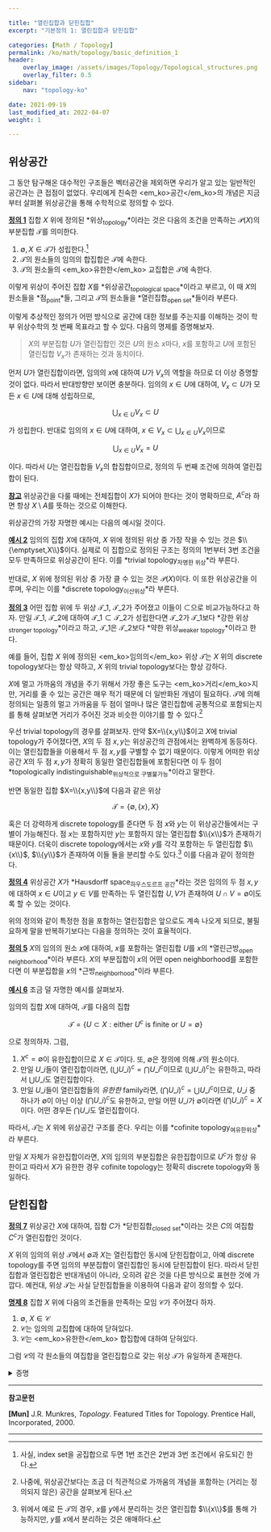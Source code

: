 ```yaml
---

title: "열린집합과 닫힌집합"
excerpt: "기본정의 1: 열린집합과 닫힌집합"

categories: [Math / Topology]
permalink: /ko/math/topology/basic_definition_1
header:
    overlay_image: /assets/images/Topology/Topological_structures.png
    overlay_filter: 0.5
sidebar: 
    nav: "topology-ko"

date: 2021-09-19
last_modified_at: 2022-04-07
weight: 1

---
```


## 위상공간

그 동안 탐구해온 대수적인 구조들은 벡터공간을 제외하면 우리가 알고 있는 일반적인 공간과는 큰 접점이 없었다. 우리에게 친숙한 <em_ko>공간</em_ko>의 개념은 지금부터 살펴볼 위상공간을 통해 수학적으로 정의할 수 있다. 

<div class="definition" markdown="1">

<ins id="df1">**정의 1**</ins> 집합 $X$ 위에 정의된 *위상<sub>topology</sub>*이라는 것은 다음의 조건을 만족하는 $\mathcal{P}(X)$의 부분집합 $\mathcal{T}$를 의미한다.

1. $\emptyset,X\in\mathcal{T}$가 성립한다.[^1]
2. $\mathcal{T}$의 원소들의 임의의 합집합은 $\mathcal{T}$에 속한다.
3. $\mathcal{T}$의 원소들의 <em_ko>유한한</em_ko> 교집합은 $\mathcal{T}$에 속한다.

이렇게 위상이 주어진 집합 $X$를 *위상공간<sub>topological space</sub>*이라고 부르고, 이 때 $X$의 원소들을 *점<sub>point</sub>*들, 그리고 $\mathcal{T}$의 원소들을 *열린집합<sub>open set</sub>*들이라 부른다.

</div>

이렇게 추상적인 정의가 어떤 방식으로 공간에 대한 정보를 주는지를 이해하는 것이 학부 위상수학의 첫 번째 목표라고 할 수 있다. 다음의 명제를 증명해보자.

> $X$의 부분집합 $U$가 열린집합인 것은 <phrase>$U$의 원소 $x$마다, $x$를 포함하고 $U$에 포함된 열린집합 $V_x$가 존재하는 것</phrase>과 동치이다.

먼저 $U$가 열린집합이라면, 임의의 $x$에 대하여 $U$가 $V_x$의 역할을 하므로 더 이상 증명할 것이 없다. 따라서 반대방향만 보이면 충분하다. 임의의 $x\in U$에 대하여, $V_x\subset U$가 모든 $x\in U$에 대해 성립하므로,

$$\bigcup_{x\in U}V_x\subset U$$

가 성립한다. 반대로 임의의 $x\in U$에 대하여, $x\in V_x\subset\bigcup_{x\in U} V_x$이므로

$$\bigcup_{x\in U}V_x= U$$

이다. 따라서 $U$는 열린집합들 $V_x$의 합집합이므로, 정의의 두 번째 조건에 의하여 열린집합이 된다.

<div class="remark" markdown="1">

<ins id="rmk1">**참고**</ins> 위상공간을 다룰 때에는 전체집합이 $X$가 되어야 한다는 것이 명확하므로, $A^c$라 하면 항상 $X\setminus A$를 뜻하는 것으로 이해한다.

</div>

위상공간의 가장 자명한 예시는 다음의 예시일 것이다.

<div class="example" markdown="1">

<ins id="ex2">**예시 2**</ins> 임의의 집합 $X$에 대하여, $X$ 위에 정의된 위상 중 가장 작을 수 있는 것은 $\\{\emptyset,X\\}$이다. 실제로 이 집합으로 정의된 구조는 정의의 1번부터 3번 조건을 모두 만족하므로 위상공간이 된다. 이를 *trivial topology<sub>자명한 위상</sub>*라 부른다. 

반대로, $X$ 위에 정의된 위상 중 가장 클 수 있는 것은 $\mathcal{P}(X)$이다. 이 또한 위상공간을 이루며, 우리는 이를 *discrete topology<sub>이산위상</sub>*라 부른다.

</div>

<div class="definition" markdown="1">

<ins id="df3">**정의 3**</ins> 어떤 집합 위에 두 위상 $\mathcal{T}\_1$, $\mathcal{T}\_2$가 주어졌고 이들이 $\subset$으로 비교가능하다고 하자. 만일 $\mathcal{T}\_1$, $\mathcal{T}\_2$에 대하여 $\mathcal{T}\_1\subset\mathcal{T}\_2$가 성립한다면 $\mathcal{T}\_2$가 $\mathcal{T}\_1$보다 *강한 위상<sub>stronger topology</sub>*이라고 하고, $\mathcal{T}\_1$은 $\mathcal{T}\_2$보다 *약한 위상<sub>weaker topology</sub>*이라고 한다. 
</div>

예를 들어, 집합 $X$ 위에 정의된 <em_ko>임의의</em_ko> 위상 $\mathcal{T}$는 $X$ 위의 discrete topology보다는 항상 약하고, $X$ 위의 trivial topology보다는 항상 강하다. 

$X$에 멀고 가까움의 개념을 주기 위해서 가장 좋은 도구는 <em_ko>거리</em_ko>지만, 거리를 줄 수 있는 공간은 매우 적기 때문에 더 일반화된 개념이 필요하다. $\mathcal{T}$에 의해 정의되는 일종의 멀고 가까움을 <phrase>두 점이 얼마나 많은 열린집합에 공통적으로 포함되는지</phrase>를 통해 살펴보면 거리가 주어진 것과 비슷한 이야기를 할 수 있다.[^2]

우선 trivial topology의 경우를 살펴보자. 만약 $X=\\{x,y\\}$이고 $X$에 trivial topology가 주어졌다면, $X$의 두 점 $x,y$는 위상공간의 관점에서는 완벽하게 동등하다. 이는 열린집합들을 이용해서 두 점 $x,y$를 구별할 수 없기 때문이다. 이렇게 어떠한 위상공간 $X$의 두 점 $x,y$가 정확히 동일한 열린집합들에 포함된다면 이 두 점이 *topologically indistinguishable<sub>위상적으로 구별불가능</sub>*이라고 말한다.

반면 동일한 집합 $X=\\{x,y\\}$에 다음과 같은 위상

$$\mathcal{T}=\{\emptyset, \{x\}, X\}$$

혹은 더 강력하게 discrete topology를 준다면 두 점 $x$와 $y$는 이 위상공간들에서는 구별이 가능해진다. 점 $x$는 포함하지만 $y$는 포함하지 않는 열린집합 $\\{x\\}$가 존재하기 때문이다. 더욱이 discrete topology에서는 $x$와 $y$를 각각 포함하는 두 열린집합 $\\{x\\}$, $\\{y\\}$가 존재하여 이들 둘을 분리할 수도 있다.[^3] 이를 다음과 같이 정의한다.

<div class="definition" markdown="1">

<ins id="df4">**정의 4**</ins> 위상공간 $X$가 *Hausdorff space<sub>하우스도르프 공간</sub>*라는 것은 임의의 두 점 $x,y$에 대하여 $x\in U$이고 $y\in V$를 만족하는 두 열린집합 $U,V$가 존재하여 $U\cap V=\emptyset$이도록 할 수 있는 것이다.

</div>

위의 정의와 같이 특정한 점을 포함하는 열린집합은 앞으로도 계속 나오게 되므로, 불필요하게 말을 반복하기보다는 다음을 정의하는 것이 효율적이다.

<div class="definition" markdown="1">

<ins id="df5">**정의 5**</ins> $X$의 임의의 원소 $x$에 대하여, $x$를 포함하는 열린집합 $U$를 $x$의 *열린근방<sub>open neighborhood</sub>*이라 부른다. $X$의 부분집합이 $x$의 어떤 open neighborhood를 포함한다면 이 부분집합을 $x$의 *근방<sub>neighborhood</sub>*이라 부른다.  

</div>

<div class="example" markdown="1">

<ins id="ex6">**예시 6**</ins> 조금 덜 자명한 예시를 살펴보자.
   
임의의 집합 $X$에 대하여, $\mathcal{T}$를 다음의 집합

$$\mathcal{T}=\{U\subset X:\text{either $U^c$ is finite or $U=\emptyset$}\}$$

으로 정의하자. 그럼, 

1. $X^c=\emptyset$이 유한집합이므로 $X\in\mathcal{T}$이다. 또, $\emptyset$은 정의에 의해 $\mathcal{T}$의 원소이다.
2. 만일 $U\_i$들이 열린집합이라면, $(\bigcup U\_i)^c=\bigcap U\_i^c$이므로 $(\bigcup U\_i)^c$는 유한하고, 따라서 $\bigcup U\_i$도 열린집합이다.
3. 만일 $U\_i$들이 열린집합들의 *유한한* family라면, $(\bigcap U\_i)^c=\bigcup U\_i^c$이므로, $U\_i$ 중 하나가 $\emptyset$이 아닌 이상 $(\bigcap U\_i)^c$도 유한하고, 만일 어떤 $U\_i$가 $\emptyset$이라면 $(\bigcap U\_i)^c=X$이다. 어떤 경우든 $\bigcap U\_i$도 열린집합이다. 

따라서, $\mathcal{T}$는 $X$ 위에 위상공간 구조를 준다. 우리는 이를 *cofinite topology<sub>여유한위상</sub>*라 부른다. 

만일 $X$ 자체가 유한집합이라면, $X$의 임의의 부분집합은 유한집합이므로 $U^c$가 항상 유한이고 따라서 $X$가 유한한 경우 cofinite topology는 정확히 discrete topology와 동일하다. 

</div>

## 닫힌집합

<div class="definition" markdown="1">

<ins id="df7">**정의 7**</ins> 위상공간 $X$에 대하여, 집합 $C$가 *닫힌집합<sub>closed set</sub>*이라는 것은 $C$의 여집합 $C^c$가 열린집합인 것이다.

</div>

$X$ 위의 임의의 위상 $\mathcal{T}$에서 $\emptyset$과 $X$는 열린집합인 동시에 닫힌집합이고, 아예 discrete topology를 주면 임의의 부분집합이 열린집합인 동시에 닫힌집합이 된다. 따라서 닫힌집합과 열린집합은 반대개념이 아니라, 오히려 같은 것을 다른 방식으로 표현한 것에 가깝다. 예컨대, 위상 $\mathcal{T}$는 사실 닫힌집합들을 이용하여 다음과 같이 정의할 수 있다.

<div class="proposition" markdown="1">

<ins id="pp8">**명제 8**</ins> 집합 $X$ 위에 다음의 조건들을 만족하는 모임 $\mathcal{C}$가 주어졌다 하자.

1. $\emptyset$, $X\in\mathcal{C}$
2. $\mathcal{C}$는 임의의 교집합에 대하여 닫혀있다.
3. $\mathcal{C}$는 <em_ko>유한한</em_ko> 합집합에 대하여 닫혀있다.

그럼 $\mathcal{C}$의 각 원소들의 여집합을 열린집합으로 갖는 위상 $\mathcal{T}$가 유일하게 존재한다.

</div>
<details class="proof" markdown="1">
<summary>증명</summary>

다음의 De Morgan 법칙 (<#ref#>)

$$\left(\bigcap C_i\right)^c=\bigcup C_i^c,\quad\left(\bigcup C_i\right)^c=\bigcap C_i^c$$

으로부터 자명하다.

</details>

---

**참고문헌**

**[Mun]** J.R. Munkres, <i>Topology</i>. Featured Titles for Topology. Prentice Hall, Incorporated, 2000.

---

[^1]: 사실, index set을 공집합으로 두면 1번 조건은 2번과 3번 조건에서 유도되긴 한다.
[^2]: 나중에, 위상공간보다는 조금 더 직관적으로 가까움의 개념을 포함하는 (거리는 정의되지 않은) 공간을 살펴보게 된다.
[^3]: 위에서 예로 든 $\mathcal{T}$의 경우, $x$를 $y$에서 분리하는 것은 열린집합 $\\{x\\}$를 통해 가능하지만, $y$를 $x$에서 분리하는 것은 애매하다.
